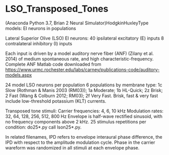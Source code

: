 # LSO_Transposed_Tones
 (Anaconda Python 3.7, Brian 2 Neural Simulator)HodgkinHuxleyType models: EI neurons in populations

 Lateral Superior Olive (LSO) EI neurons:
 40 ipsilateral excitatory (E) inputs
 8 contralateral inhibitory (I) inputs
  
 Each input is driven by a model 
 auditory nerve fiber (ANF) (Zilany et al. 2014)
 of medium spontaneous rate,
 and high characteristic-frequency.
 Complete ANF Matlab code downloaded from
 https://www.urmc.rochester.edu/labs/carney/publications-code/auditory-models.aspx

 24 model LSO neurons per population
 6 populations by membrane type:
 1c Slow (Rothman & Manis 2003 (RM03)); 
 1a Moderate; 
 1b HL-Quick; 
 2z Brisk; 
 2  Fast (Wang & Colburn 2012; RM03); 
 2f Very Fast. 
 Brisk, fast & very fast include
 low-threshold potassium (KLT) currents.

 Transposed tone stimuli:
 Carrier frequencies: 4, 6, 10 kHz
 Modulation rates: 32, 64, 128, 256, 512, 800 Hz
 Envelope is half-wave rectified sinusoid,
 with no frequency components above 2 kHz.
 25 stimulus repetitions per condition:
 do25*.py call lson25*.py.

 In related filenames, IPD refers to envelope interaural phase difference, the IPD with respect to the amplitude modulation cycle. Phase in the carrier wareform was randomized in all stimuli at each envelope phase.
